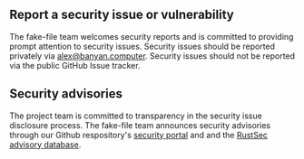 ## Report a security issue or vulnerability

The fake-file team welcomes security reports and is committed to
providing prompt attention to security issues. Security issues should be
reported privately via [alex@banyan.computer][support-email]. Security issues should
not be reported via the public GitHub Issue tracker.

## Security advisories

The project team is committed to transparency in the security issue disclosure
process. The fake-file team announces security advisories through our
Github respository's [security portal][sec-advisories] and and the
[RustSec advisory database][rustsec-db].

[rustsec-db]: https://github.com/RustSec/advisory-db
[sec-advisories]: https://github.com/banyancomputer/fake-file/security/advisories
[support-email]: mailto:alex@banyan.computer
